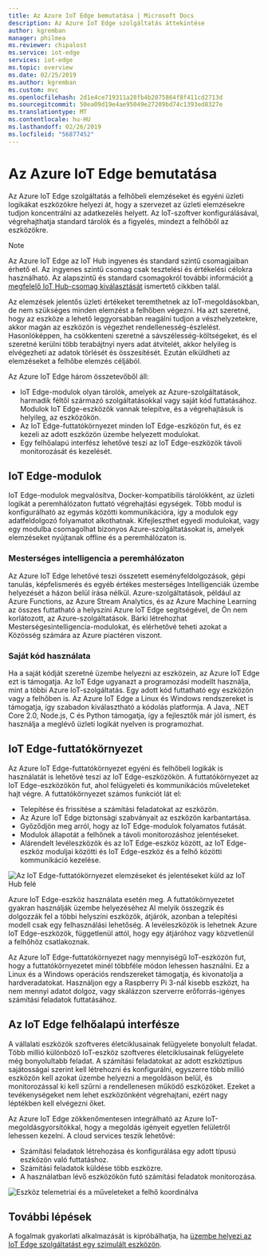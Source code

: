 ```yaml
---
title: Az Azure IoT Edge bemutatása | Microsoft Docs
description: Az Azure IoT Edge szolgáltatás áttekintése
author: kgremban
manager: philmea
ms.reviewer: chipalost
ms.service: iot-edge
services: iot-edge
ms.topic: overview
ms.date: 02/25/2019
ms.author: kgremban
ms.custom: mvc
ms.openlocfilehash: 2d1e4ce719311a28fb4b2075864f8f411cd2713d
ms.sourcegitcommit: 50ea09d19e4ae95049e27209bd74c1393ed8327e
ms.translationtype: MT
ms.contentlocale: hu-HU
ms.lasthandoff: 02/26/2019
ms.locfileid: "56877452"
---
```

# <a name="what-is-azure-iot-edge"></a>Az Azure IoT Edge bemutatása

Az Azure IoT Edge szolgáltatás a felhőbeli elemzéseket és egyéni üzleti logikákat eszközökre helyezi át, hogy a szervezet az üzleti elemzésekre tudjon koncentrálni az adatkezelés helyett. Az IoT-szoftver konfigurálásával, végrehajthatja standard tárolók és a figyelés, mindezt a felhőből az eszközökre.

>[!NOTE]
>Az Azure IoT Edge az IoT Hub ingyenes és standard szintű csomagjaiban érhető el. Az ingyenes szintű csomag csak tesztelési és értékelési célokra használható. Az alapszintű és standard csomagokról további információt [a megfelelő IoT Hub-csomag kiválasztását](../iot-hub/iot-hub-scaling.md) ismertető cikkben talál.

Az elemzések jelentős üzleti értékeket teremthetnek az IoT-megoldásokban, de nem szükséges minden elemzést a felhőben végezni. Ha azt szeretné, hogy az eszköze a lehető leggyorsabban reagálni tudjon a vészhelyzetekre, akkor magán az eszközön is végezhet rendellenesség-észlelést. Hasonlóképpen, ha csökkenteni szeretné a sávszélesség-költségeket, és el szeretné kerülni több terabájtnyi nyers adat átvitelét, akkor helyileg is elvégezheti az adatok törlését és összesítését. Ezután elküldheti az elemzéseket a felhőbe elemzés céljából. 

Az Azure IoT Edge három összetevőből áll:
* IoT Edge-modulok olyan tárolók, amelyek az Azure-szolgáltatások, harmadik féltől származó szolgáltatásokkal vagy saját kód futtatásához. Modulok IoT Edge-eszközök vannak telepítve, és a végrehajtásuk is helyileg, az eszközökön. 
* Az IoT Edge-futtatókörnyezet minden IoT Edge-eszközön fut, és ez kezeli az adott eszközön üzembe helyezett modulokat. 
* Egy felhőalapú interfész lehetővé teszi az IoT Edge-eszközök távoli monitorozását és kezelését.

## <a name="iot-edge-modules"></a>IoT Edge-modulok

IoT Edge-modulok megvalósítva, Docker-kompatibilis tárolókként, az üzleti logikát a peremhálózaton futtató végrehajtási egységek. Több modul is konfigurálható az egymás közötti kommunikációra, így a modulok egy adatfeldolgozó folyamatot alkothatnak. Kifejleszthet egyedi modulokat, vagy egy modulba csomagolhat bizonyos Azure-szolgáltatásokat is, amelyek elemzéseket nyújtanak offline és a peremhálózaton is. 

### <a name="artificial-intelligence-on-the-edge"></a>Mesterséges intelligencia a peremhálózaton

Az Azure IoT Edge lehetővé teszi összetett eseményfeldolgozások, gépi tanulás, képfelismerés és egyéb értékes mesterséges Intelligenciák üzembe helyezését a házon belül írása nélkül. Azure-szolgáltatások, például az Azure Functions, az Azure Stream Analytics, és az Azure Machine Learning az összes futtatható a helyszíni Azure IoT Edge segítségével, de Ön nem korlátozott, az Azure-szolgáltatások. Bárki létrehozhat Mesterségesintelligencia-modulokat, és elérhetővé teheti azokat a Közösség számára az Azure piactéren viszont. 

### <a name="bring-your-own-code"></a>Saját kód használata

Ha a saját kódját szeretné üzembe helyezni az eszközein, az Azure IoT Edge ezt is támogatja. Az IoT Edge ugyanazt a programozási modellt használja, mint a többi Azure IoT-szolgáltatás. Egy adott kód futtatható egy eszközön vagy a felhőben is. Az Azure IoT Edge a Linux és Windows rendszereket is támogatja, így szabadon kiválasztható a kódolás platformja. A Java, .NET Core 2.0, Node.js, C és Python támogatja, így a fejlesztők már jól ismert, és használja a meglévő üzleti logikát nyelven is programozhat.

## <a name="iot-edge-runtime"></a>IoT Edge-futtatókörnyezet

Az Azure IoT Edge-futtatókörnyezet egyéni és felhőbeli logikák is használatát is lehetővé teszi az IoT Edge-eszközökön. A futtatókörnyezet az IoT Edge-eszközökön fut, ahol felügyeleti és kommunikációs műveleteket hajt végre. A futtatókörnyezet számos funkciót lát el:

* Telepítése és frissítése a számítási feladatokat az eszközön.
* Az Azure IoT Edge biztonsági szabványait az eszközön karbantartása.
* Győződjön meg arról, hogy az IoT Edge-modulok folyamatos futását.
* Modulok állapotát a felhőnek a távoli monitorozáshoz jelentéseket.
* Alárendelt levéleszközök és az IoT Edge-eszköz között, az IoT Edge-eszköz moduljai közötti és IoT Edge-eszköz és a felhő közötti kommunikáció kezelése.

![Az IoT Edge-futtatókörnyezet elemzéseket és jelentéseket küld az IoT Hub felé](./media/about-iot-edge/runtime.png)

Azure IoT Edge-eszköz használata esetén meg. A futtatókörnyezetet gyakran használják üzembe helyezéséhez AI melyik összegzik és dolgozzák fel a többi helyszíni eszközök, átjárók, azonban a telepítési modell csak egy felhasználási lehetőség. A levéleszközök is lehetnek Azure IoT Edge-eszközök, függetlenül attól, hogy egy átjáróhoz vagy közvetlenül a felhőhöz csatlakoznak.

Az Azure IoT Edge-futtatókörnyezet nagy mennyiségű IoT-eszközön fut, hogy a futtatókörnyezetet minél többféle módon lehessen használni. Ez a Linux és a Windows operációs rendszereket támogatja, és kivonatolja a hardveradatokat. Használjon egy a Raspberry Pi 3-nál kisebb eszközt, ha nem mennyi adatot dolgoz, vagy skálázzon szerverre erőforrás-igényes számítási feladatok futtatásához.

## <a name="iot-edge-cloud-interface"></a>Az IoT Edge felhőalapú interfésze

A vállalati eszközök szoftveres életciklusainak felügyelete bonyolult feladat. Több millió különböző IoT-eszköz szoftveres életciklusainak felügyelete még bonyolultabb feladat. A számítási feladatokat az adott eszköztípus sajátosságai szerint kell létrehozni és konfigurálni, egyszerre több millió eszközön kell azokat üzembe helyezni a megoldáson belül, és monitorozással ki kell szűrni a rendellenesen működő eszközöket. Ezeket a tevékenységeket nem lehet eszközönként végrehajtani, ezért nagy léptékben kell elvégezni őket.

Az Azure IoT Edge zökkenőmentesen integrálható az Azure IoT-megoldásgyorsítókkal, hogy a megoldás igényeit egyetlen felületről lehessen kezelni. A cloud services teszik lehetővé:

* Számítási feladatok létrehozása és konfigurálása egy adott típusú eszközön való futtatáshoz.
* Számítási feladatok küldése több eszközre.
* A használatban lévő eszközökön futó számítási feladatok monitorozása.

![Eszköz telemetriai és a műveleteket a felhő koordinálva](./media/about-iot-edge/cloud-interface.png)

## <a name="next-steps"></a>További lépések

A fogalmak gyakorlati alkalmazását is kipróbálhatja, ha [üzembe helyezi az IoT Edge szolgáltatást egy szimulált eszközön](quickstart.md).